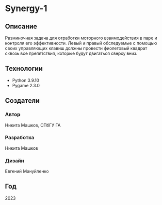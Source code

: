 # Synergy-1
## Описание
Разминочная задача для отработки моторного взаимодействия в паре и контроля его эффективности.
Левый и правый обследуемые с помощью своих управляющих клавиш должны провести фиолетовый квадрат сквозь все препятствия, которые будут двигаться сверху вниз.
## Технологии
- Python 3.9.10
- Pygame 2.3.0
## Создатели
### Автор
Никита Машков, СПбГУ ГА
### Разработка
Никита Машков
### Дизайн
Евгений Мануйленко
## Год
2023
